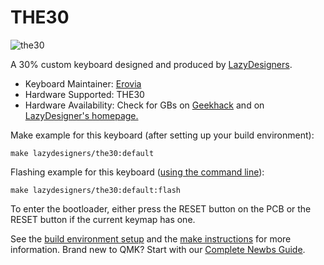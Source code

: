 # THE30

![the30](https://i.loli.net/2019/11/06/KTn3dNjreigovRz.jpg)

A 30% custom keyboard designed and produced by [LazyDesigners](http://lazydesigners.cn).

* Keyboard Maintainer: [Erovia](https://github.com/Erovia)
* Hardware Supported: THE30
* Hardware Availability: Check for GBs on [Geekhack](https://geekhack.org) and on [LazyDesigner's homepage.](http://lazydesigners.cn)

Make example for this keyboard (after setting up your build environment):

    make lazydesigners/the30:default

Flashing example for this keyboard ([using the command line](https://docs.qmk.fm/#/newbs_flashing?id=flash-your-keyboard-from-the-command-line)):

    make lazydesigners/the30:default:flash

To enter the bootloader, either press the RESET button on the PCB or the RESET button if the current keymap has one.

See the [build environment setup](https://docs.qmk.fm/#/getting_started_build_tools) and the [make instructions](https://docs.qmk.fm/#/getting_started_make_guide) for more information. Brand new to QMK? Start with our [Complete Newbs Guide](https://docs.qmk.fm/#/newbs).
